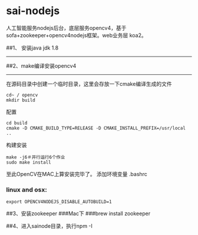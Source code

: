 # sai-nodejs

人工智能服务nodejs后台，底层服务opencv4，基于sofa+zookeeper+opencv4nodejs框架。web业务层 koa2。

##1、 安装java jdk 1.8
***
##2、make编译安装opencv4

***
在源码目录中创建一个临时目录，这里会存放一下cmake编译生成的文件
```
cd~ / opencv
mkdir build
```
配置
```
cd build
cmake -D CMAKE_BUILD_TYPE=RELEASE -D CMAKE_INSTALL_PREFIX=/usr/local ..
```
构建安装
```
make -j6＃并行运行6个作业
sudo make install
```
至此OpenCV在MAC上算安装完毕了。
添加环境变量 .bashrc
### linux and osx:
```
export OPENCV4NODEJS_DISABLE_AUTOBUILD=1

```
##3、安装zookeeper
###Mac下
###brew install zookeeper

##4、进入sainode目录，执行npm -I